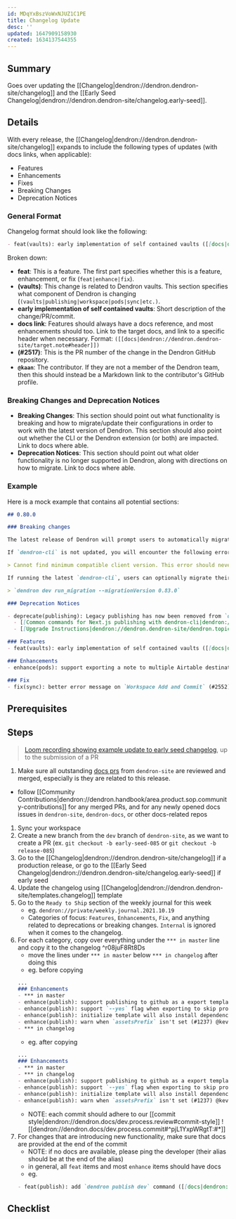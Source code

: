 ```yaml
---
id: MDqYxBszVoWxNJUZ1C1PE
title: Changelog Update
desc: ''
updated: 1647909158930
created: 1634137544355
---
```



## Summary
<!-- What is this SOP about -->
Goes over updating the [[Changelog|dendron://dendron.dendron-site/changelog]] and the [[Early Seed Changelog|dendron://dendron.dendron-site/changelog.early-seed]].

## Details

With every release, the [[Changelog|dendron://dendron.dendron-site/changelog]] expands to include the following types of updates (with docs links, when applicable):

- Features
- Enhancements
- Fixes
- Breaking Changes
- Deprecation Notices

### General Format

Changelog format should look like the following:

```markdown
- feat(vaults): early implementation of self contained vaults ([[docs|dendron://dendron.dendron-site/dendron.topic.vaults.self-contained]]) (#2517) @kaan
```

Broken down:

- **feat**: This is a feature. The first part specifies whether this is a feature, enhancement, or fix (`feat|enhance|fix`).
- **(vaults)**: This change is related to Dendron vaults. This section specifies what component of Dendron is changing (`(vaults|publishing|workspace|pods|sync|etc.)`. 
- **early implementation of self contained vaults**: Short description of the change/PR/commit.
- **docs link**: Features should always have a docs reference, and most enhancements should too. Link to the target docs, and link to a specific header when necessary. Format: `([[docs|dendron://dendron.dendron-site/target.note#header]])`
- **(#2517)**: This is the PR number of the change in the Dendron GitHub repository.
- **`@kaan`**: The contributor. If they are not a member of the Dendron team, then this should instead be a Markdown link to the contributor's GitHub profile.

### Breaking Changes and Deprecation Notices

- **Breaking Changes**: This section should point out what functionality is breaking and how to migrate/update their configurations in order to work with the latest version of Dendron. This section should also point out whether the CLI or the Dendron extension (or both) are impacted. Link to docs where able.
- **Deprecation Notices**: This section should point out what older functionality is no longer supported in Dendron, along with directions on how to migrate. Link to docs where able.

### Example

Here is a mock example that contains all potential sections:

```markdown
## 0.80.0

### Breaking changes

The latest release of Dendron will prompt users to automatically migrate their `dendron.yml` configurations to use the latest publishing configuration. Updated workspace configurations (`version: 5`) won't work with older versions of `dendron-cli`.

If `dendron-cli` is not updated, you will encounter the following error message:

> Cannot find minimum compatible client version. This error should never occur! Please report a bug if you have encountered this.

If running the latest `dendron-cli`, users can optionally migrate their configurations directly from `dendron-cli`:

> `dendron dev run_migration --migrationVersion 0.83.0`

### Deprecation Notices

- deprecate(publishing): Legacy publishing has now been removed from `dendron-cli`. Dendron users that haven't yet migrated from `dendron buildSite` commands must migrate to using the `dendron publish` commands.
  - [[Common commands for Next.js publishing with dendron-cli|dendron://dendron.dendron-site/dendron.topic.publish.cook.common]]
  - [[Upgrade Instructions|dendron://dendron.dendron-site/dendron.topic.publish.migration]]

### Features
- feat(vaults): early implementation of self contained vaults ([[docs|dendron://dendron.dendron-site/dendron.topic.vaults.self-contained]]) (#2517) @kaan

### Enhancements
- enhance(pods): support exporting a note to multiple Airtable destinations ([[docs|dendron://dendron.dendron-site/dendron.topic.pod-v2.ref.builtin.airtable.export]]) (#2582) @Joshi

### Fix
- fix(sync): better error message on `Workspace Add and Commit` (#2552) @joshi
```

## Prerequisites
<!-- Optional, anything that needs to be done ahead of time-->

## Steps

> [Loom recording showing example update to early seed changelog](https://www.loom.com/share/60f9c2918c32433c8f3afb237144b870), up to the submission of a PR

1. Make sure all outstanding [docs prs](https://github.com/dendronhq/dendron-site/pulls) from `dendron-site` are reviewed and merged, especially is they are related to this release.
  - follow [[Community Contributions|dendron://dendron.handbook/area.product.sop.community-contributions]] for any merged PRs, and for any newly opened docs issues in `dendron-site`, `dendron-docs`, or other docs-related repos
1. Sync your workspace
1. Create a new branch from the `dev` branch of `dendron-site`, as we want to create a PR (ex. `git checkout -b early-seed-085` or `git checkout -b release-085`)
1. Go to the [[Changelog|dendron://dendron.dendron-site/changelog]] if a production release, or go to the [[Early Seed Changelog|dendron://dendron.dendron-site/changelog.early-seed]] if early seed
1. Update the changelog using [[Changelog|dendron://dendron.dendron-site/templates.changelog]] template
1. Go to the `Ready to Ship` section of the weekly journal for this week
    - eg. `dendron://private/weekly.journal.2021.10.19`
    - Categories of focus: `Features`, `Enhancements`, `Fix`, and anything related to deprecations or breaking changes. `Internal` is ignored when it comes to the changelog.
1. For each category, copy over everything under the `*** in master` line and copy it to the changelog ^r08juF8Rt8Ds
    - move the lines under `*** in master` below `*** in changelog` after doing this
    - eg. before copying
    ```md
    ...
    ### Enhancements
    - *** in master
    - enhance(publish): support publishing to github as a export template (#1234) @kevin
    - enhance(publish): support `--yes` flag when exporting to skip prompts (#1235) @kevin
    - enhance(publish): initialize template will also install dependencies (#1236) @kevin
    - enhance(publish): warn when `assetsPrefix` isn't set (#1237) @kevin
    - *** in changelog
    ```
    - eg. after copying
    ```md
    ...
    ### Enhancements
    - *** in master
    - *** in changelog
    - enhance(publish): support publishing to github as a export template (#1234) @kevin
    - enhance(publish): support `--yes` flag when exporting to skip prompts (#1235) @kevin
    - enhance(publish): initialize template will also install dependencies (#1236) @kevin
    - enhance(publish): warn when `assetsPrefix` isn't set (#1237) @kevin
    ```
    - NOTE: each commit should adhere to our [[commit style|dendron://dendron.docs/dev.process.review#commit-style]] 
    ![[dendron://dendron.docs/dev.process.commit#^pjL1YxpWRgtT:#*]]
1. For changes that are introducing new functionality, make sure that docs are provided at the end of the commit
    - NOTE: if no docs are available, please ping the developer (their alias should be at the end of the alias)
    - in general, all `feat` items and most `enhance` items should have docs
    - eg.
    ```md
    - feat(publish): add `dendron publish dev` command ([[docs|dendron://dendron.dendron-site/dendron.topic.publish.cli#dev]]) (#1238) @kevin
    ```

## Checklist
<!-- Should be used to do the task -->
